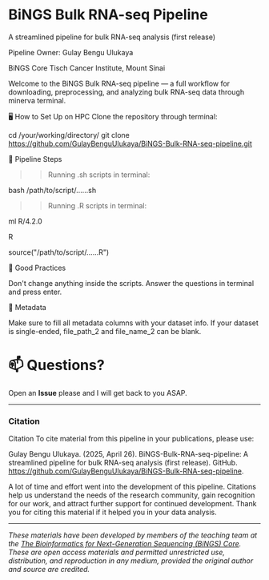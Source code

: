 # BiNGS Bulk RNA-seq Pipeline
A streamlined pipeline for bulk RNA-seq analysis (first release)

Pipeline Owner:	Gulay Bengu Ulukaya

BiNGS Core	Tisch Cancer Institute, Mount Sinai

Welcome to the BiNGS Bulk RNA-seq pipeline — a full workflow for downloading, preprocessing, and analyzing bulk RNA-seq data through minerva terminal.

🖥️ How to Set Up on HPC
Clone the repository through terminal:

cd /your/working/directory/
git clone https://github.com/GulayBenguUlukaya/BiNGS-Bulk-RNA-seq-pipeline.git

🔄 Pipeline Steps

>> Running .sh scripts in terminal:

  bash /path/to/script/......sh
  
  
>> Running .R scripts in terminal:

  ml R/4.2.0
  
  R
  
  source("/path/to/script/......R")
  

🧹 Good Practices

Don't change anything inside the scripts. Answer the questions in terminal and press enter.

🔖 Metadata

Make sure to fill all metadata columns with your dataset info. If your dataset is single-ended, file_path_2 and file_name_2 can be blank.


# 📫 Questions?
Open an **Issue** please and I will get back to you ASAP.




---

### Citation

Citation
To cite material from this pipeline in your publications, please use:

Gulay Bengu Ulukaya. (2025, April 26). BiNGS-Bulk-RNA-seq-pipeline: A streamlined pipeline for bulk RNA-seq analysis (first release). GitHub. https://github.com/GulayBenguUlukaya/BiNGS-Bulk-RNA-seq-pipeline.

A lot of time and effort went into the development of this pipeline. Citations help us understand the needs of the research community, gain recognition for our work, and attract further support for continued development. Thank you for citing this material if it helped you in your data analysis.

---

*These materials have been developed by members of the teaching team at the [The Bioinformatics for Next-Generation Sequencing (BiNGS) Core](https://bings.mssm.edu/). These are open access materials and permitted unrestricted use, distribution, and reproduction in any medium, provided the original author and source are credited.*


